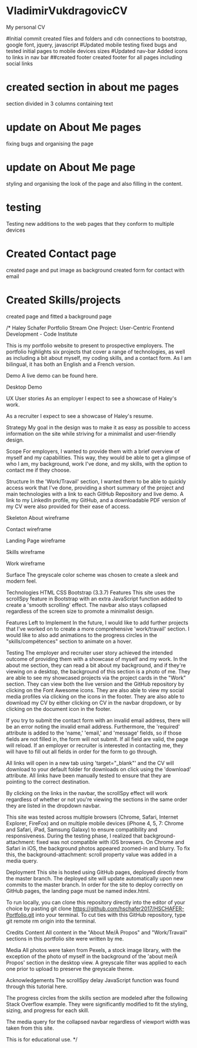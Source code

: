 # VladimirVukdragovicCV
My personal CV

#Initial commit
created files and folders and cdn 
connections to bootstrap, google font, jquery, javascript
#Updated mobile testing
fixed bugs and tested initial pages to mobile devices sizes
#Updated nav-bar 
Added icons to links in nav bar
##created footer
created footer for all pages including social links
# created section in about me pages
section divided in 3 columns containing text
# update on About Me pages
fixing bugs and organising the page
# update on About Me page
styling and organising the look
of the page and also filling in the content.
# testing
Testing new additions to the web pages
that they conform to multiple devices
# Created Contact page
created page and put image as background
created form for contact with email
# Created Skills/projects
created page and fitted a background page


/*
Haley Schafer Portfolio
Stream One Project: User-Centric Frontend Development - Code Institute

This is my portfolio website to present to prospective employers.
 The portfolio highlights six projects that cover a range of technologies,
  as well as including a bit about myself, my coding skills, and a contact form. As I am bilingual,
   it has both an English and a French version.

Demo
A live demo can be found here.

Desktop Demo

UX
User stories
As an employer I expect to see a showcase of Haley's work.

As a recruiter I expect to see a showcase of Haley's resume.

Strategy
My goal in the design was to make it as easy as possible to access information on the site
 while striving for a minimalist and user-friendly design.

Scope
For employers, I wanted to provide them with a brief overview of myself and my capabilities.
 This way, they would be able to get a glimpse of who I am, my background, work I've done, and my skills,
  with the option to contact me if they choose.

Structure
In the 'Work/Travail' section, I wanted them to be able to quickly access work that I've done,
 providing a short summary of the project and main technologies with a link to each GitHub Repository and live demo.
  A link to my LinkedIn profile, my GitHub, and a downloadable PDF version of my CV were also provided for their ease of access.

Skeleton
About wireframe

Contact wireframe

Landing Page wireframe

Skills wireframe

Work wireframe

Surface
The greyscale color scheme was chosen to create a sleek and modern feel.

Technologies
HTML
CSS
Bootstrap (3.3.7)
Features
This site uses the scrollSpy feature in Bootstrap with an extra JavaScript function added to create a 'smooth scrolling' effect.
 The navbar also stays collapsed regardless of the screen size to promote a minimalist design.

Features Left to Implement
In the future, I would like to add further projects that I've worked on to create a more comprehensive 'work/travail' section.
 I would like to also add animations to the progress circles in the "skills/compétences" section to animate on a hover.

Testing
The employer and recruiter user story achieved the intended outcome of providing them with a showcase of myself and my work.
 In the about me section, they can read a bit about my background, and if they're viewing on a desktop, the background of this
  section is a photo of me. They are able to see my showcased projects via the project cards in the "Work" section.
   They can view both the live version and the GitHub repository by clicking on the Font Awesome icons.
    They are also able to view my social media profiles via clicking on the icons in the footer. 
    They are also able to download my CV by either clicking on CV in the navbar dropdown, or by clicking on the document icon
     in the footer.

If you try to submit the contact form with an invalid email address, there will be an error noting the invalid email address.
 Furthermore, the 'required' attribute is added to the 'name,' 'email,' and 'message' fields, so if those fields are not filled in,
  the form will not submit. If all field are valid, the page will reload. If an employer or recruiter is interested in contacting me,
   they will have to fill out all fields in order for the form to go through.

All links will open in a new tab using 'target="_blank"' and the CV will download to your default folder for downloads on click
 using the 'download' attribute. All links have been manually tested to ensure that they are pointing to the correct destination.

By clicking on the links in the navbar, the scrollSpy effect will work regardless of whether or not you're viewing the sections
 in the same order they are listed in the dropdown navbar.

This site was tested across multiple browsers (Chrome, Safari, Internet Explorer, FireFox) and on multiple mobile devices
 (iPhone 4, 5, 7: Chrome and Safari, iPad, Samsung Galaxy) to ensure compatibility and responsiveness. During the testing phase,
  I realized that background-attachment: fixed was not compatible with iOS browsers. On Chrome and Safari in iOS, the background
   photos appeared zoomed-in and blurry. To fix this, the background-attachment: scroll property value was added in a media query.

Deployment
This site is hosted using GitHub pages, deployed directly from the master branch. The deployed site will update automatically
 upon new commits to the master branch. In order for the site to deploy correctly on GitHub pages, the landing page must be named
  index.html.

To run locally, you can clone this repository directly into the editor of your choice by pasting git clone
 https://github.com/hschafer2017/HSCHAFER-Portfolio.git into your terminal. To cut ties with this GitHub repository,
  type git remote rm origin into the terminal.

Credits
Content
All content in the "About Me/À Propos" and "Work/Travail" sections in this portfolio site were written by me.

Media
All photos were taken from Pexels, a stock image library, with the exception of the photo of myself in the background of the
 'about me/À Propos' section in the desktop view. A greyscale filter was applied to each one prior to upload to preserve the
  greyscale theme.

Acknowledgements
The scrollSpy delay JavaScript function was found through this tutorial here.

The progress circles from the skills section are modeled after the following Stack Overflow example.
 They were significantly modified to fit the styling, sizing, and progress for each skill.

The media query for the collapsed navbar regardless of viewport width was taken from this site.

This is for educational use.
*/